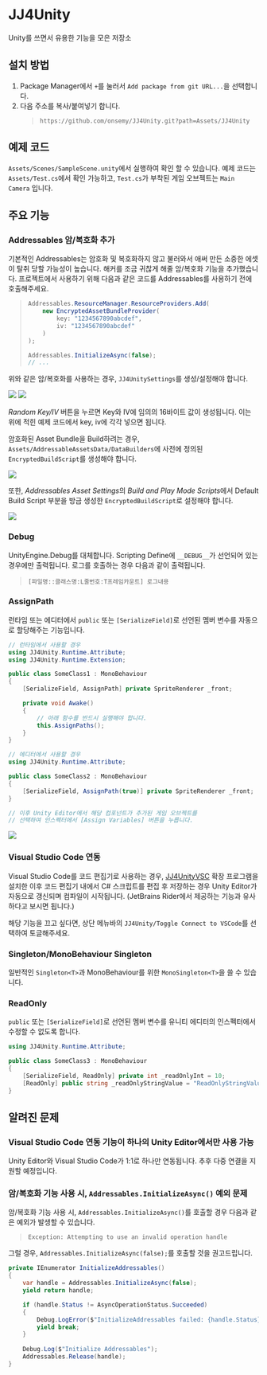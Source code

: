 # JJ4Unity

Unity를 쓰면서 유용한 기능을 모은 저장소

## 설치 방법

1. Package Manager에서 `+`를 눌러서 `Add package from git URL...`을 선택합니다.
2. 다음 주소를 복사/붙여넣기 합니다.
    > `https://github.com/onsemy/JJ4Unity.git?path=Assets/JJ4Unity`

## 예제 코드

`Assets/Scenes/SampleScene.unity`에서 실행하여 확인 할 수 있습니다. 예제 코드는 `Assets/Test.cs`에서 확인 가능하고, `Test.cs`가 부착된 게임 오브젝트는 `Main Camera` 입니다.

## 주요 기능

### Addressables 암/복호화 추가

기본적인 Addressables는 암호화 및 복호화하지 않고 불러와서 애써 만든 소중한 에셋이 탈취 당할 가능성이 높습니다. 해커를 조금 귀찮게 해줄 암/복호화 기능을 추가했습니다. 프로젝트에서 사용하기 위해 다음과 같은 코드를 Addressables를 사용하기 전에 호출해주세요.

> ```csharp
> Addressables.ResourceManager.ResourceProviders.Add(
>     new EncryptedAssetBundleProvider(
>         key: "1234567890abcdef",
>         iv: "1234567890abcdef"
>     )
> );
>
> Addressables.InitializeAsync(false);
> // ...
> ```

위와 같은 암/복호화를 사용하는 경우, `JJ4UnitySettings`를 생성/설정해야 합니다.

![](docs/Addressables.png)
![](docs/Addressables-0.png)

*Random Key/IV* 버튼을 누르면 Key와 IV에 임의의 16바이트 값이 생성됩니다. 이는 위에 적힌 예제 코드에서 key, iv에 각각 넣으면 됩니다.

암호화된 Asset Bundle을 Build하려는 경우, `Assets/AddressableAssetsData/DataBuilders`에 사전에 정의된 `EncryptedBuildScript`를 생성해야 합니다.

![](docs/Addressables-1.png)

또한, *Addressables Asset Settings*의 *Build and Play Mode Scripts*에서 Default Build Script 부분을 방금 생성한 `EncryptedBuildScript`로 설정해야 합니다.

![](docs/Addressables-2.png)

### Debug

UnityEngine.Debug를 대체합니다. Scripting Define에 `__DEBUG__`가 선언되어 있는 경우에만 출력됩니다. 로그를 호출하는 경우 다음과 같이 출력됩니다.

> `[파일명::클래스명:L줄번호:T프레임카운트] 로그내용`

### AssignPath

런타임 또는 에디터에서 `public` 또는 `[SerializeField]`로 선언된 멤버 변수를 자동으로 할당해주는 기능입니다.

```csharp
// 런타임에서 사용할 경우
using JJ4Unity.Runtime.Attribute;
using JJ4Unity.Runtime.Extension;

public class SomeClass1 : MonoBehaviour
{
    [SerializeField, AssignPath] private SpriteRenderer _front;

    private void Awake()
    {
        // 아래 함수를 반드시 실행해야 합니다.
        this.AssignPaths();
    }
}
```

```csharp
// 에디터에서 사용할 경우
using JJ4Unity.Runtime.Attribute;

public class SomeClass2 : MonoBehaviour
{
    [SerializeField, AssignPath(true)] private SpriteRenderer _front;
}

// 이후 Unity Editor에서 해당 컴포넌트가 추가된 게임 오브젝트를
// 선택하여 인스펙터에서 [Assign Variables] 버튼을 누릅니다.
```

![](docs/2024-11-20-02-10-53.png)

### Visual Studio Code 연동

Visual Studio Code를 코드 편집기로 사용하는 경우, [JJ4UnityVSC](https://github.com/onsemy/JJ4UnityVSC) 확장 프로그램을 설치한 이후 코드 편집기 내에서 C# 스크립트를 편집 후 저장하는 경우 Unity Editor가 자동으로 갱신되며 컴파일이 시작됩니다. (JetBrains Rider에서 제공하는 기능과 유사하다고 보시면 됩니다.)

해당 기능을 끄고 싶다면, 상단 메뉴바의 `JJ4Unity/Toggle Connect to VSCode`를 선택하여 토글해주세요.

### Singleton/MonoBehaviour Singleton

일반적인 `Singleton<T>`과 MonoBehaviour를 위한 `MonoSingleton<T>`을 쓸 수 있습니다.

### ReadOnly

`public` 또는 `[SerializeField]`로 선언된 멤버 변수를 유니티 에디터의 인스펙터에서 수정할 수 없도록 합니다.

```csharp
using JJ4Unity.Runtime.Attribute;

public class SomeClass3 : MonoBehaviour
{
    [SerializeField, ReadOnly] private int _readOnlyInt = 10;
    [ReadOnly] public string _readOnlyStringValue = "ReadOnlyStringValue";
}
```

## 알려진 문제

### Visual Studio Code 연동 기능이 하나의 Unity Editor에서만 사용 가능

Unity Editor와 Visual Studio Code가 1:1로 하나만 연동됩니다. 추후 다중 연결을 지원할 예정입니다.

### 암/복호화 기능 사용 시, `Addressables.InitializeAsync()` 예외 문제

암/복호화 기능 사용 시, `Addressables.InitializeAsync()`를 호출할 경우 다음과 같은 예외가 발생할 수 있습니다.

> `Exception: Attempting to use an invalid operation handle`

그럴 경우, `Addressables.InitializeAsync(false);`를 호출할 것을 권고드립니다.

```csharp
private IEnumerator InitializeAddressables()
{
    var handle = Addressables.InitializeAsync(false);
    yield return handle;

    if (handle.Status != AsyncOperationStatus.Succeeded)
    {
        Debug.LogError($"InitializeAddressables failed: {handle.Status}");
        yield break;
    }
    
    Debug.Log($"Initialize Addressables");
    Addressables.Release(handle);
}
```
